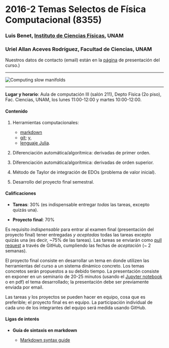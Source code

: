 # 2016-2 Temas Selectos de Física Computacional (8355)

### Luis Benet, [Instituto de Ciencias Físicas](http://www.fis.unam.mx/benet), UNAM
### Uriel Allan Aceves Rodríguez, Facultad de Ciencias, UNAM

Nuestros datos de contacto (email) están en la [página](http://www.fciencias.unam.mx/docencia/horarios/presentacion/269493) de presentación del curso.)


-----

![Computing slow manifolds](https://wikis.bris.ac.uk/download/attachments/21725268/dko_fn_a03.gif)

---



**Lugar y horario**:
Aula de computación III (salón 211), Depto Física (2o piso), Fac. Ciencias, UNAM,
los lunes 11:00-12:00 y martes 10:00-12:00.



#### Contenido

1. Herramientas computacionales:
    - [markdown](https://confluence.atlassian.com/display/STASH/Markdown+syntax+guide)
    - [git](https://www.atlassian.com/git/tutorials/); y,
    - [lenguaje Julia](http://julialang.org).
    

1. Diferenciación automática/algorítmica: derivadas de primer orden.

3. Diferenciación automática/algorítmica: derivadas de orden superior.

4. Método de Taylor de integración de EDOs (problema de valor inicial).

5. Desarrollo del proyecto final semestral.


#### Calificaciones

- **Tareas**: 30% (es indispensable entregar *todas* las tareas,
excepto quizás una).

- **Proyecto final**: 70%

Es requisito *indispensable* para entrar al examen final
(presentación del proyecto final) tener entregadas *y aceptadas*
todas las tareas excepto quizás una (es decir, ~75% de las tareas).
Las tareas se enviarán como
[pull request](https://help.github.com/articles/using-pull-requests/)
a través de GitHub, cumpliendo las fechas de *aceptación* (~ 2 semanas).

El proyecto final consiste en desarrollar un tema en donde utilizen
las herramientas del curso a un sistema dinámico concreto. Los temas
concretos serán propuestos a su debido tiempo. La presentación
consiste en exponer en un seminario de 20-25 minutos (usando el
[Jupyter notebook](jupyter.org) o en pdf) el tema desarrollado;
la presentación debe ser previamente enviada por email.

Las tareas y los proyectos se pueden hacer en equipo, cosa que es
preferible; el proyecto final es en equipo. La participación individual
de cada uno de los integrantes del equipo será medida usando GitHub.

#### Ligas de interés

- **Guía de sintaxis en markdown**

	- [Markdown syntax guide](https://confluence.atlassian.com/display/STASH/Markdown+syntax+guide)
